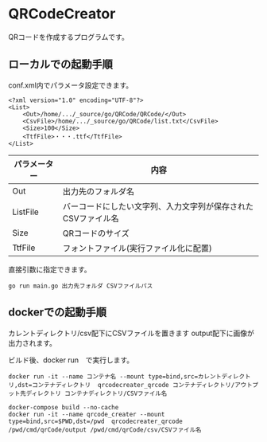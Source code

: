 # QRCodeCreator
QRコードを作成するプログラムです。

## ローカルでの起動手順
conf.xml内でパラメータ設定できます。

```
<?xml version="1.0" encoding="UTF-8"?>
<List>
	<Out>/home/.../_source/go/QRCode/QRCode/</Out>
	<CsvFile>/home/.../_source/go/QRCode/list.txt</CsvFile>
	<Size>100</Size>
	<TtfFile>・・・.ttf</TtfFile>
</List>
```
|パラメーター|内容|
|----|----|
|Out|出力先のフォルダ名|
|ListFile|バーコードにしたい文字列、入力文字列が保存されたCSVファイル名|
|Size|QRコードのサイズ|
|TtfFile|フォントファイル(実行ファイル化に配置)|

直接引数に指定できます。
```
go run main.go 出力先フォルダ CSVファイルパス
```


## dockerでの起動手順
カレントディレクトリ/csv配下にCSVファイルを置きます
output配下に画像が出力されます。

ビルド後、docker run　で実行します。

```
docker run -it --name コンテナ名 --mount type=bind,src=カレントディレクトリ,dst=コンテナディレクトリ  qrcodecreater_qrcode コンテナディレクトリ/アウトプット先ディレクトリ コンテナディレクトリ/CSVファイル名
```
```
docker-compose build --no-cache
docker run -it --name qrcode_creater --mount type=bind,src=$PWD,dst=/pwd  qrcodecreater_qrcode /pwd/cmd/qrCode/output /pwd/cmd/qrCode/csv/CSVファイル名
```